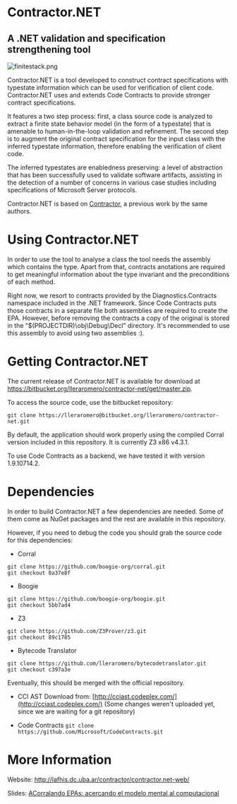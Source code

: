 # Contractor.NET
## A .NET validation and specification strengthening tool

![finitestack.png](https://bitbucket.org/repo/BxkMnd/images/3992330483-finitestack.png)

Contractor.NET is a tool developed to construct contract specifications with typestate information which can be used for verification of client code. Contractor.NET uses and extends Code Contracts to provide stronger contract specifications.

It features a two step process: first, a class source code is analyzed to extract a finite state behavior model (in the form of a typestate) that is amenable to human-in-the-loop validation and refinement. The second step is to augment the original contract specification for the input class with the inferred typestate information, therefore enabling the verification of client code.

The inferred typestates are enabledness preserving: a level of abstraction that has been successfully used to validate software artifacts, assisting in the detection of a number of concerns in various case studies including specifications of Microsoft Server protocols.

Contractor.NET is based on [Contractor](http://lafhis.dc.uba.ar/misc/contractor/Welcome.html), a previous work by the same authors.

# Using Contractor.NET
In order to use the tool to analyse a class the tool needs the assembly which contains the type. Apart from that, contracts anotations are required to get meaningful information about the type invariant and the preconditions of each method.

Right now, we resort to contracts provided by the Diagnostics.Contracts namespace included in the .NET framework. Since Code Contracts puts those contracts in a separate file both assemblies are required to create the EPA. However, before removing the contracts a copy of the original is stored in the "$(PROJECTDIR)\obj\Debug\Decl" directory. It's recommended to use this assembly to avoid using two assemblies :).

# Getting Contractor.NET

The current release of Contractor.NET is available for download at 
<https://bitbucket.org/lleraromero/contractor-net/get/master.zip>.

To access the source code, use the bitbucket repository:

```git clone https://lleraromero@bitbucket.org/lleraromero/contractor-net.git```

By default, the application should work properly using the compiled Corral version included in this repository. It is currently Z3 x86 v4.3.1.

To use Code Contracts as a backend, we have tested it with version 1.9.10714.2.


# Dependencies 
In order to build Contractor.NET a few dependencies are needed. Some of them come as NuGet packages and the rest are available in this repository.

However, if you need to debug the code you should grab the source code for this dependencies:

* Corral
```
git clone https://github.com/boogie-org/corral.git
git checkout 0a37e8f
```

* Boogie
```
git clone https://github.com/boogie-org/boogie.git
git checkout 5bb7ad4
```

* Z3
```
git clone https://github.com/Z3Prover/z3.git
git checkout 89c1785
```

* Bytecode Translator
```
git clone https://github.com/lleraromero/bytecodetranslator.git
git checkout c397a3e
```
Eventually, this should be merged with the official repository.

* CCI AST
Download from: [http://cciast.codeplex.com/](http://cciast.codeplex.com/) (Some changes weren't uploaded yet, since we are waiting for a git repository)

* Code Contracts
```git clone https://github.com/Microsoft/CodeContracts.git```

# More Information
Website: http://lafhis.dc.uba.ar/contractor/contractor.net-web/

Slides: [ACorralando EPAs: acercando el modelo mental al computacional](https://speakerdeck.com/lleraromero/acorralando-epas-acercando-el-modelo-mental-al-computacional)